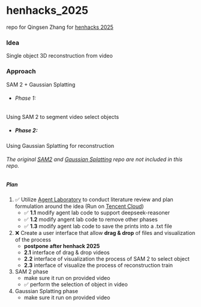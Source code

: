# henhacks_2025
repo for Qingsen Zhang for [henhacks 2025](https://www.henhackshackathon.com/)

### Idea
Single object 3D reconstruction from video

### Approach
SAM 2 + Gaussian Splatting

- ###### Phase 1:  
Using SAM 2 to segment video select objects
- ##### Phase 2:  
Using Gaussian Splatting for reconstruction

###### The original [SAM2](https://github.com/facebookresearch/sam2) and [Gaussian Splatting](https://github.com/graphdeco-inria/gaussian-splatting) repo are not included in this repo.

##### Plan
1. ✅ Utilize [Agent Laboratory](https://agentlaboratory.github.io/) to conduct literature review and plan formulation around the idea (Run on [Tencent Cloud](https://cloud.tencent.com/))
    - ✅ __1.1__ modify agent lab code to support deepseek-reasoner
    - ✅ __1.2__ modify angent lab code to remove other phases
    - ✅ __1.3__ modify agent lab code to save the prints into a .txt file
2. ❌ Create a user interface that allow __drag & drop__ of files and visualization of the process
    - __postpone after henhack 2025__
    - __2.1__ interface of drag & drop videos
    - __2.2__ interface of visualization the process of SAM 2 to select object
    - __2.3__ interface of visualize the process of reconstruction train
3. SAM 2 phase
    - make sure it run on provided video
    - ✅ perform the selection of object in video
4. Gaussian Splatting phase
    - make sure it run on provided video